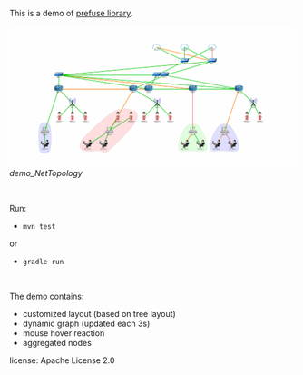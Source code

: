 This is a demo of [prefuse library](http://prefuse.org/).

![](images/NetTopology.gif)
*demo_NetTopology*

<br>

Run:

 - `mvn test`

or

 - `gradle run`

<br>

The demo contains:
- customized layout (based on tree layout)
- dynamic graph (updated each 3s)
- mouse hover reaction
- aggregated nodes

license: Apache License 2.0

